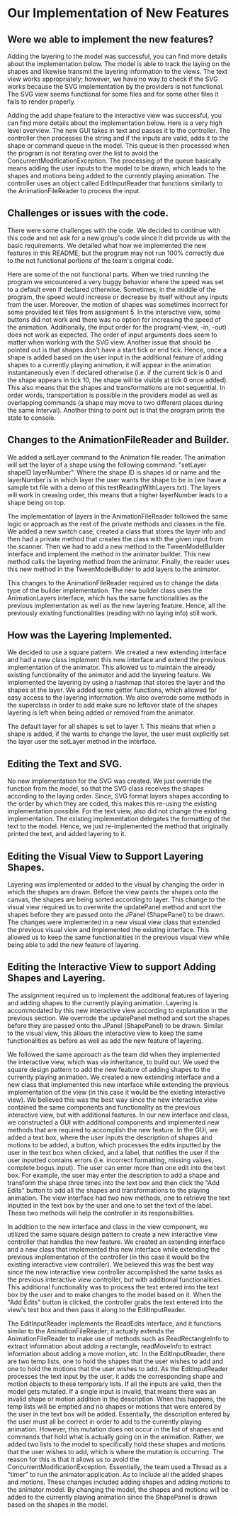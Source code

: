 # Our Implementation of New Features

## Were we able to implement the new features?

Adding the layering to the model was successful, you can find more details about the implementation
below. The model is able to track the laying on the shapes and likewise transmit the layering
information to the views. The text view works appropriately; however, we have no way to check if the
SVG works because the SVG implementation by the providers is not functional. The SVG view seems 
functional for some files and for some other files it fails to render properly.

Adding the add shape feature to the interactive view was successful, you can find more details
about the implementation below. Here is a very high level overview. The new GUI takes in text and 
passes it to the controller. The controller then processes the string and if the inputs are valid,
adds it to the shape or command queue in the model. This queue is then processed when the
program is not iterating over the list to avoid the ConcurrentModificationException. 
The processing of the queue basically means adding the user inputs to the model to be drawn, which 
leads to the shapes and motions being added to the currently playing
animation. The controller uses an object called EditInputReader that functions similarly to the 
AnimationFileReader to process the input.

## Challenges or issues with the code.

There were some challenges with the code. We decided to continue with this code and not ask for 
a new group's code since it did provide us with the basic requirements. We detailed what how we
implemented the new features in this README, but the program may not run 100% correctly due to 
the not functional portions of the team's original code. 

Here are some of the not functional parts.
When we tried running the program we encountered a very buggy behavior where the speed 
was set to a default even if declared otherwise. Sometimes, in the middle of the program, the speed
would increase or decrease by itself without any inputs from the user. Moreover, the motion of 
shapes was sometimes incorrect for some provided text files from assignment 5. In the interactive 
view, some buttons did not work and there was no option for increasing the speed of the animation. 
Additionally, the input order for the program(-view, -in, -out) does not work as expected. The 
order of input arguments does seem to matter when working with the SVG view. Another issue that 
should be pointed out is that shapes don't have a start tick or end tick. Hence, once a shape is 
added based on the user input in the additional feature of adding shapes to a currently playing 
animation, it will appear in the animation instantaneously even if declared otherwise (i.e. if the 
current tick is 0 and the shape appears in tick 10, the shape will 
be visible at tick 0 once added). This also means that the shapes and transformations are not 
sequential. In order words, transportation is possible in the providers model as well as 
overlapping commands (a shape may move to two different places during the same interval). Another 
thing to point out is that the program prints the state to console. 

## Changes to the AnimationFileReader and Builder.

We added a setLayer command to the Animation file reader. The animation will set the layer of a
shape using the following command: "setLayer shapeID layerNumber". Where the shape ID is shapes id
or name and the layerNumber is in which layer the user wants the shape to be in (we have a sample
txt file with a demo of this testReadingWithLayers.txt). The layers will work in creasing order,
this means that a higher layerNumber leads to a shape being on top. 

The implementation of layers in the AnimationFileReader followed the same logic or approach as the 
rest of the private methods and classes in the file. We added a new switch case, created a class 
that stores the layer info and then had a private method that creates the class with the given 
input from the scanner. Then we had to add a new method to the TweenModelBuilder interface and 
implement the method in the animator builder. This new method calls the layering method from the 
animator. Finally, the reader uses this new method in the TweenModelBuilder to add layers to the 
animator. 

This changes to the AnimationFileReader required us to change the data type of the builder 
implementation. The new builder class uses the AnimationLayers interface, which has the same 
functionalities as the previous implementation as well as the new layering feature. Hence, all the
previously existing functionalities (reading with no laying info) still work. 

## How was the Layering Implemented.

We decided to use a square pattern. We created a new extending interface and had a new class
implement this new interface and extend the previous implementation of the animator. This allowed us
to maintain the already existing functionality of the animator and add the layering feature. 
We implemented the layering by using a hashmap that stores the layer and the shapes at the layer. 
We added some getter functions, which allowed for easy access to the layering information. We
also overrode some methods in the superclass in order to add make sure no leftover state of the 
shapes layering is left when being added or removed from the animator. 

The default layer for all shapes is set to layer 1. This means that when a shape is added, if the
wants to change the layer, the user must explicitly set the layer user the setLayer method in the 
interface.

## Editing the Text and SVG.

No new implementation for the SVG was created. We just override the function from the model, so that
the SVG class receives the shapes according to the laying order. Since, SVG format layers shapes
according to the order by which they are coded, this makes this re-using the existing implementation
possible. For the text view, also did not change the existing implementation. The existing 
implementation delegates the formatting of the text to the model. Hence, we just re-implemented the 
method that originally printed the text, and added layering to it. 

## Editing the Visual View to Support Layering Shapes.

Layering was implemented or added to the visual by changing the order in which the shapes are drawn.
Before the view paints the shapes onto the canvas, the shapes are being sorted according to layer.
This change to the visual view required us to overwrite the updatePanel method and sort the shapes
before they are passed onto the JPanel (ShapePanel) to be drawn. The changes were implemented in a
new visual view class that extended the previous visual view and implemented the existing interface.
This allowed us to keep the same functionalities in the previous visual view while being able to 
add the new feature of layering.

## Editing the Interactive View to support Adding Shapes and Layering.

The assignment required us to implement the additional features of layering and adding shapes to 
the currently playing animation. Layering is accommodated by this new interactive view according to
explanation in the previous section. We overrode the updatePanel method and sort the shapes
before they are passed onto the JPanel (ShapePanel) to be drawn. Similar to the visual view, 
this allows the interactive view to keep the same functionalities as before as well as add the 
new feature of layering.

We followed the same approach as the team did when they implemented the interactive
view, which was via inheritance, to build our. We used the square design pattern to add the new 
feature of adding shapes to the currently playing animation. We created a new extending interface 
and a new class that implemented this new interface while extending the previous implementation of 
the view (in this case it would be the existing interactive view). We believed this was the best 
way since the new interactive view contained the same components and functionality as the previous 
interactive view, but with additional features. In our new interface and class, we constructed a 
GUI with additional components and implemented new methods that are required to accomplish the new 
feature. In the GUI, we added a text box, where the user inputs the description of shapes and 
motions to be added, a button, which processes the edits inputted by the user in the text box 
when clicked, and a label, that notifies the user if the user inputted contains errors (i.e. 
incorrect formatting, missing values, complete bogus input). The user can enter more than one edit 
into the text box. For example, the user may enter the description to add a shape and transform 
the shape three times into the text box and then click the "Add Edits" button to add all the shapes 
and transformations to the playing animation. The view interface had two new methods, one to 
retrieve the text inputted in the text box by the user and one to set the text of the label. 
These two methods will help the controller in its responsibilities.

In addition to the new interface and class in the view component, we utilized the same square 
design pattern to create a new interactive view controller that handles the new feature. We 
created an extending interface and a new class that implemented this new interface while extending
the previous implementation of the controller (in this case it would be the existing interactive
view controller). We believed this was the best way since the new interactive view controller 
accomplished the same tasks as the previous interactive view controller, but with additional 
functionalities. This additional functionality was to process the text entered into the text box
by the user and to make changes to the model based on it. When the "Add Edits" button is clicked,
the controller grabs the text entered into the view's text box and then pass it along to the
EditInputReader.

The EditInputReader implements the ReadEdits interface, and it functions similar to the 
AnimationFileReader; it actually extends the AnimationFileReader to make use of
methods such as ReadRectangleInfo to extract information about adding a rectangle, readMoveInfo to
extract information about adding a move motion, etc. In the EditInputReader, there are two temp
lists, one to hold the shapes that the user wishes to add and one to hold the motions that the user
wishes to add. As the EditInputReader processes the text input by the user, it adds the
corresponding shape and motion objects to these temporary lists. If all the inputs are valid,
then the model gets mutated. If a single input is invalid, that means there was an invalid shape or 
motion addition in the description. When this happens, the temp lists will be emptied and no shapes
or motions that were entered by the user in the text box will be added. Essentially, the 
description entered by the user must all be correct in order to add to the currently playing 
animation. However, this mutation does not occur in the list of shapes and
commands that hold what is actually going on in the animation. Rather, we added two lists to the 
model to specifically hold these shapes and motions that the user wishes to add, which is where the
mutation is occurring. The reason for this is that it allows us to avoid the
ConcurrentModificationException. Essentially, the team used a Thread as a "timer" to run the 
animator application. As 
to include all the added shapes and motions. 
These changes included adding shapes and
adding motions to the animator model. By changing the model, the shapes and motions will be added
to the currently playing animation since the ShapePanel is drawn based on the shapes in the model.

